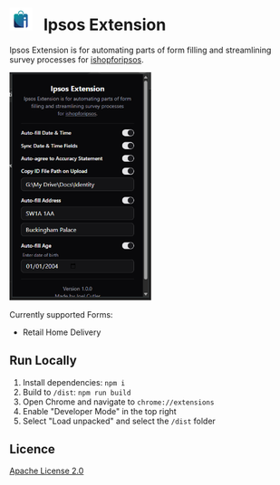 # <img src="icon.png" width="40"> &nbsp; Ipsos Extension

Ipsos Extension is for automating parts of form filling and streamlining survey processes for [ishopforipsos](https://uk.ishopforipsos.com/).

<img src="demo.png" alt="Description" width="250" />

Currently supported Forms:

- Retail Home Delivery

<!-- ## Production Build -->

## Run Locally

1. Install dependencies: `npm i`
2. Build to `/dist`: `npm run build`
3. Open Chrome and navigate to `chrome://extensions`
4. Enable "Developer Mode" in the top right
5. Select "Load unpacked" and select the `/dist` folder

## Licence

[Apache License 2.0](LICENSE)
